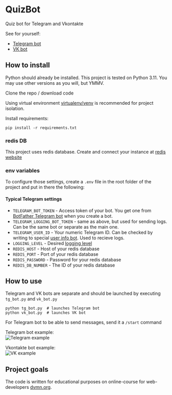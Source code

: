 # QuizBot
Quiz bot for Telegram and Vkontakte

See for yourself:
- [Telegram bot](https://t.me/MrDaveQuizBot)
- [VK bot](https://vk.com/im?sel=-224351051)

## How to install

Python should already be installed. This project is tested on Python 3.11. You may use other versions as you will, but YMMV.

Clone the repo / download code

Using virtual environment [virtualenv/venv](https://docs.python.org/3/library/venv.html) is recommended for project isolation.

Install requirements:
```commandline
pip install -r requirements.txt
```

### redis DB
This project uses redis database. Create and connect your instance at [redis website](https://app.redislabs.com/) 

### env variables

To configure those settings, create a `.env` file in the root folder of the project and put in there the following:

#### Typical Telegram settings

- `TELEGRAM_BOT_TOKEN` - Access token of your bot. You get one from [BotFather Telegram bot](https://t.me/BotFather) when you create a bot.
- `TELEGRAM_LOGGING_BOT_TOKEN` - same as above, but used for sending logs. Can be the same bot or separate as the main one.
- `TELEGRAM_USER_ID` - Your numeric Telegram ID. Can be checked by writing to special [user info bot](https://t.me/userinfobot). Used to recieve logs.
- `LOGGING_LEVEL` - Desired [logging level](https://docs.python.org/3/library/logging.html#logging-levels)
- `REDIS_HOST` - Host of your redis database
- `REDIS_PORT` - Port of your redis database
- `REDIS_PASSWORD` - Password for your redis database
- `REDIS_DB_NUMBER` - The ID of your redis database

## How to use

Telegram and VK bots are separate and should be launched by executing `tg_bot.py` and `vk_bot.py`

```commandline
python tg_bot.py  # launches Telegram bot
python vk_bot.py  # launches VK bot
```

For Telegram bot to be able to send messages, send it a `/start` command

Telegram bot example:  
![Telegram example](https://dvmn.org/filer/canonical/1569215494/324/)

Vkontakte bot example:  
![VK example](https://dvmn.org/filer/canonical/1569215498/325/)

## Project goals

The code is written for educational purposes on online-course for web-developers [dvmn.org](https://dvmn.org/).